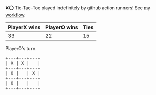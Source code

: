 :x::o: Tic-Tac-Toe played indefinitely by github action runners! See [my workflow](.github/workflows/play.yaml).

|PlayerX wins|PlayerO wins|Ties|
|-|-|-|
|33|22|15|

PlayerO's turn.

<pre>
+---+---+---+
| X | X |   |
+---+---+---+
| O |   | X |
+---+---+---+
| O |   |   |
+---+---+---+
</pre>